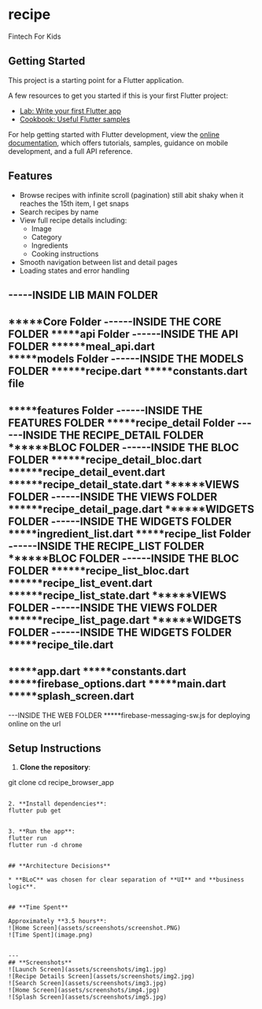 # recipe

Fintech For Kids

## Getting Started

This project is a starting point for a Flutter application.

A few resources to get you started if this is your first Flutter project:

- [Lab: Write your first Flutter app](https://docs.flutter.dev/get-started/codelab)
- [Cookbook: Useful Flutter samples](https://docs.flutter.dev/cookbook)

For help getting started with Flutter development, view the
[online documentation](https://docs.flutter.dev/), which offers tutorials,
samples, guidance on mobile development, and a full API reference.


## Features

* Browse recipes with infinite scroll (pagination) still abit shaky when it reaches the 15th item, I get snaps
* Search recipes by name
* View full recipe details including:
  * Image
  * Category
  * Ingredients
  * Cooking instructions
* Smooth navigation between list and detail pages
* Loading states and error handling



-----INSIDE LIB MAIN FOLDER
-----------------------------------
*****Core Folder
    ------INSIDE THE CORE FOLDER
    *****api Folder
        ------INSIDE THE API FOLDER
               ******meal_api.dart    
    *****models Folder
        ------INSIDE THE MODELS FOLDER
              ******recipe.dart 
    *****constants.dart file
------------------------------------
*****features Folder
      ------INSIDE THE FEATURES FOLDER
          *****recipe_detail Folder
              ------INSIDE THE RECIPE_DETAIL FOLDER
                    ******BLOC FOLDER 
                    ------INSIDE THE BLOC FOLDER
                          ******recipe_detail_bloc.dart 
                          ******recipe_detail_event.dart 
                          ******recipe_detail_state.dart 
                    ******VIEWS FOLDER 
                    ------INSIDE THE VIEWS FOLDER
                          ******recipe_detail_page.dart
                    ******WIDGETS FOLDER 
                    ------INSIDE THE WIDGETS FOLDER
                          *****ingredient_list.dart
          *****recipe_list Folder
              ------INSIDE THE RECIPE_LIST FOLDER
                    ******BLOC FOLDER 
                    ------INSIDE THE BLOC FOLDER
                          ******recipe_list_bloc.dart 
                          ******recipe_list_event.dart 
                          ******recipe_list_state.dart 
                    ******VIEWS FOLDER 
                    ------INSIDE THE VIEWS FOLDER
                          ******recipe_list_page.dart
                    ******WIDGETS FOLDER 
                    ------INSIDE THE WIDGETS FOLDER
                          *****recipe_tile.dart
--------------------------------------------------------
*****app.dart
*****constants.dart
*****firebase_options.dart
*****main.dart
*****splash_screen.dart
---------------------------------------------------------
---INSIDE THE WEB FOLDER
*****firebase-messaging-sw.js for deploying online on the url

## **Setup Instructions**

1. **Clone the repository**:


git clone <your-repo-url>
cd recipe_browser_app
```

2. **Install dependencies**:
flutter pub get


3. **Run the app**:
flutter run
flutter run -d chrome


## **Architecture Decisions**

* **BLoC** was chosen for clear separation of **UI** and **business logic**.


## **Time Spent**

Approximately **3.5 hours**:
![Home Screen](assets/screenshots/screenshot.PNG)
![Time Spent](image.png)


---
## **Screenshots**
![Launch Screen](assets/screenshots/img1.jpg)
![Recipe Details Screen](assets/screenshots/img2.jpg)
![Search Screen](assets/screenshots/img3.jpg)
![Home Screen](assets/screenshots/img4.jpg)
![Splash Screen](assets/screenshots/img5.jpg)
